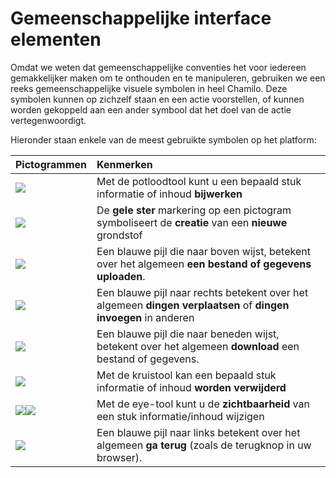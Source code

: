 # Gemeenschappelijke interface elementen

Omdat we weten dat gemeenschappelijke conventies het voor iedereen gemakkelijker maken om te onthouden en te manipuleren, gebruiken we een reeks gemeenschappelijke visuele symbolen in heel Chamilo. Deze symbolen kunnen op zichzelf staan en een actie voorstellen, of kunnen worden gekoppeld aan een ander symbool dat het doel van de actie vertegenwoordigt.

Hieronder staan enkele van de meest gebruikte symbolen op het platform:

| Pictogrammen | Kenmerken |
| :--- | :--- |
| ![](../../../.gitbook/assets/graphics112.svg) | Met de potloodtool kunt u een bepaald stuk informatie of inhoud **bijwerken** |
| ![](../../../.gitbook/assets/graphics138.svg) | De **gele ster** markering op een pictogram symboliseert de **creatie** van een **nieuwe** grondstof |
| ![](../../../.gitbook/assets/graphics348.svg) | Een blauwe pijl die naar boven wijst, betekent over het algemeen **een bestand of gegevens uploaden**. |
| ![](../../../.gitbook/assets/images275.svg) | Een blauwe pijl naar rechts betekent over het algemeen **dingen verplaatsen** of **dingen invoegen** in anderen |
| ![](../../../.gitbook/assets/images277.svg) | Een blauwe pijl die naar beneden wijst, betekent over het algemeen **download** een bestand of gegevens. |
| ![](../../../.gitbook/assets/images7.svg) | Met de kruistool kan een bepaald stuk informatie of inhoud **worden verwijderd** |
| ![](../../../.gitbook/assets/images8.svg)![](../../../.gitbook/assets/images9.svg) | Met de eye-tool kunt u de **zichtbaarheid** van een stuk informatie/inhoud wijzigen |
| ![](../../../.gitbook/assets/graphics347.svg) | Een blauwe pijl naar links betekent over het algemeen **ga terug** \(zoals de terugknop in uw browser\). |

